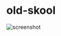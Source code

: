 # old-skool

![screenshot](https://media.discordapp.net/attachments/988644962897903746/991483545866469386/unknown.png)
